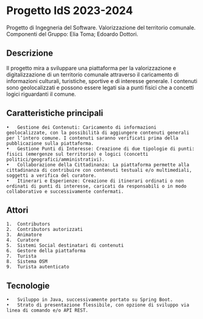 # Progetto IdS 2023-2024
Progetto di Ingegneria del Software. Valorizzazione del territorio comunale.
Componenti del Gruppo: Elia Toma; Edoardo Dottori.
## Descrizione
Il progetto mira a sviluppare una piattaforma per la valorizzazione e digitalizzazione di un territorio comunale attraverso il caricamento di informazioni culturali, turistiche, sportive e di interesse generale. I contenuti sono geolocalizzati e possono essere legati sia a punti fisici che a concetti logici riguardanti il comune.
## Caratteristiche principali
	•	Gestione dei Contenuti: Caricamento di informazioni geolocalizzate, con la possibilità di aggiungere contenuti generali per l’intero comune. I contenuti saranno verificati prima della pubblicazione sulla piattaforma.
	•	Gestione Punti di Interesse: Creazione di due tipologie di punti: fisici (emergenze sul territorio) e logici (concetti politici/geografici/amministrativi).
	•	Collaborazione della Cittadinanza: La piattaforma permette alla cittadinanza di contribuire con contenuti testuali e/o multimediali, soggetti a verifica del curatore.
	•	Itinerari e Esperienze: Creazione di itinerari ordinati o non ordinati di punti di interesse, caricati da responsabili o in modo collaborativo e successivamente confermati.
## Attori
	1.	Contributors
	2.	Contributors autorizzati
	3.	Animatore
	4.	Curatore
	5.	Sistemi Social destinatari di contenuti
	6.	Gestore della piattaforma
	7.	Turista
	8.	Sistema OSM
	9.	Turista autenticato
## Tecnologie
	•	Sviluppo in Java, successivamente portato su Spring Boot.
	•	Strato di presentazione flessibile, con opzione di sviluppo via linea di comando e/o API REST.
